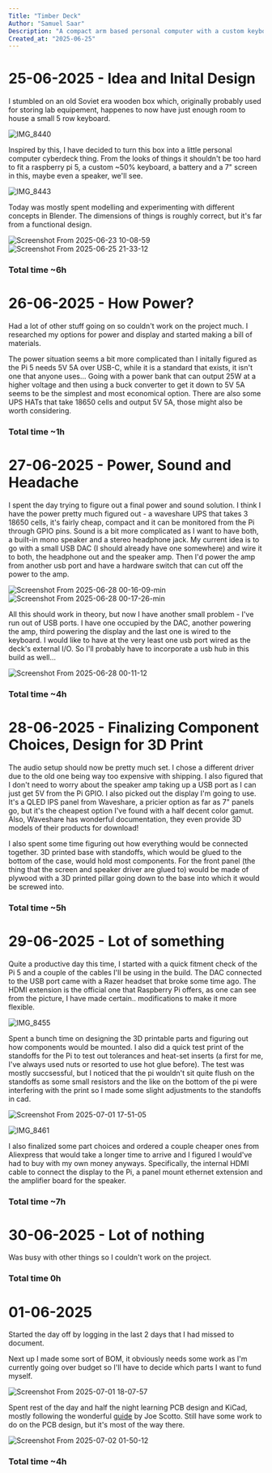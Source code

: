 ```yaml
---
Title: "Timber Deck"
Author: "Samuel Saar"
Description: "A compact arm based personal computer with a custom keyboard built inside a wooden box"
Created_at: "2025-06-25"
---
```


# 25-06-2025 - Idea and Inital Design

I stumbled on an old Soviet era wooden box which, originally probably used for storing lab equipement, happenes to now have just enough room to house a small 5 row keyboard.

![IMG_8440](https://github.com/user-attachments/assets/d2d84883-6683-4bb0-9646-cac92f5b9bb4)



Inspired by this, I have decided to turn this box into a little personal computer cyberdeck thing. From the looks of things it shouldn't be too hard to fit a raspberry pi 5, a custom ~50% keyboard, a battery and a 7" screen in this, maybe even a speaker, we'll see.

![IMG_8443](https://github.com/user-attachments/assets/eab4b392-5da6-429c-8c8f-80e3b0d85a59)



Today was mostly spent modelling and experimenting with different concepts in Blender. The dimensions of things is roughly correct, but it's far from a functional design.

![Screenshot From 2025-06-23 10-08-59](https://github.com/user-attachments/assets/9e03b1c5-d571-4bc1-9e4c-d81140613740)
![Screenshot From 2025-06-25 21-33-12](https://github.com/user-attachments/assets/f81db2e8-68ff-4bb6-beae-5d34ec129f85)


### Total time ~6h

# 26-06-2025 - How Power?

Had a lot of other stuff going on so couldn't work on the project much. I researched my options for power and display and started making a bill of materials.

The power situation seems a bit more complicated than I initally figured as the Pi 5 needs 5V 5A over USB-C, while it is a standard that exists, it isn't one that anyone uses... Going with a power bank that can output 25W at a higher voltage and then using a buck converter to get it down to 5V 5A seems to be the simplest and most economical option. There are also some UPS HATs that take 18650 cells and output 5V 5A, those might also be worth considering.

### Total time ~1h

# 27-06-2025 - Power, Sound and Headache

I spent the day trying to figure out a final power and sound solution. I think I have the power pretty much figured out - a waveshare UPS that takes 3 18650 cells, it's fairly cheap, compact and it can be monitored from the Pi through GPIO pins. Sound is a bit more complicated as I want to have both, a built-in mono speaker and a stereo headphone jack. My current idea is to go with a small USB DAC (I should already have one somewhere) and wire it to both, the headphone out and the speaker amp. Then I'd power the amp from another usb port and have a hardware switch that can cut off the power to the amp. 

![Screenshot From 2025-06-28 00-16-09-min](https://github.com/user-attachments/assets/4d108004-927a-43cb-934a-646176d4c377)
![Screenshot From 2025-06-28 00-17-26-min](https://github.com/user-attachments/assets/c50f9d83-a536-4b89-ab9a-aa74fde0862e)

All this should work in theory, but now I have another small problem - I've run out of USB ports. I have one occupied by the DAC, another powering the amp, third powering the display and the last one is wired to the keyboard. I would like to have at the very least one usb port wired as the deck's external I/O. So I'll probably have to incorporate a usb hub in this build as well...

![Screenshot From 2025-06-28 00-11-12](https://github.com/user-attachments/assets/746b9f9b-5e03-43f5-8073-04f3e7e74a04)


### Total time ~4h

# 28-06-2025 - Finalizing Component Choices, Design for 3D Print

The audio setup should now be pretty much set. I chose a different driver due to the old one being way too expensive with shipping. I also figured that I don't need to worry about the speaker amp taking up a USB port as I can just get 5V from the Pi GPIO. I also picked out the display I'm going to use. It's a QLED IPS panel from Waveshare, a pricier option as far as 7" panels go, but it's the cheapest option I've found with a half decent color gamut. Also, Waveshare has wonderful documentation, they even provide 3D models of their products for download!

I also spent some time figuring out how everything would be connected together. 3D printed base with standoffs, which would be glued to the bottom of the case, would hold most components. For the front panel (the thing that the screen and speaker driver are glued to) would be made of plywood with a 3D printed pillar going down to the base into which it would be screwed into.

### Total time ~5h

# 29-06-2025 - Lot of something

Quite a productive day this time, I started with a quick fitment check of the Pi 5 and a couple of the cables I'll be using in the build. The DAC connected to the USB port came with a Razer headset that broke some time ago. The HDMI extension is the official one that Raspberry Pi offers, as one can see from the picture, I have made certain.. modifications to make it more flexible.

![IMG_8455](https://github.com/user-attachments/assets/dbb3a763-d182-4b65-8970-b0b7fad61bfa)

Spent a bunch time on designing the 3D printable parts and figuring out how components would be mounted. I also did a quick test print of the standoffs for the Pi to test out tolerances and heat-set inserts (a first for me, I've always used nuts or resorted to use hot glue before). The test was mostly succsessful, but I noticed that the pi wouldn't sit quite flush on the standoffs as some small resistors and the like on the bottom of the pi were interfering with the print so I made some slight adjustments to the standoffs in cad.

![Screenshot From 2025-07-01 17-51-05](https://github.com/user-attachments/assets/30a3bd95-0bb0-4996-bedf-501a2ce04a77)

![IMG_8461](https://github.com/user-attachments/assets/0c7f76f7-c3d9-4a4d-a377-450f6eb19775)

I also finalized some part choices and ordered a couple cheaper ones from Aliexpress that would take a longer time to arrive and I figured I would've had to buy with my own money anyways. Specifically, the internal HDMI cable to connect the display to the Pi, a panel mount ethernet extension and the amplifier board for the speaker.

### Total time ~7h

# 30-06-2025 - Lot of nothing

Was busy with other things so I couldn't work on the project.

### Total time 0h

# 01-06-2025

Started the day off by logging in the last 2 days that I had missed to document.

Next up I made some sort of BOM, it obviously needs some work as I'm currently going over budget so I'll have to decide which parts I want to fund myself.

![Screenshot From 2025-07-01 18-07-57](https://github.com/user-attachments/assets/3b47ed7f-e25a-4830-93f1-66e0d5ba2363)

Spent rest of the day and half the night learning PCB design and KiCad, mostly following the wonderful [guide]([url](https://www.youtube.com/watch?v=8WXpGTIbxlQ)) by Joe Scotto. Still have some work to do on the PCB design, but it's most of the way there.

![Screenshot From 2025-07-02 01-50-12](https://github.com/user-attachments/assets/067a6997-be40-4c05-a136-c81b4c5f8646)

### Total time ~4h
